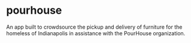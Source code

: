 # pourhouse
An app built to crowdsource the pickup and delivery of furniture for the homeless of Indianapolis in assistance with the PourHouse organization.
